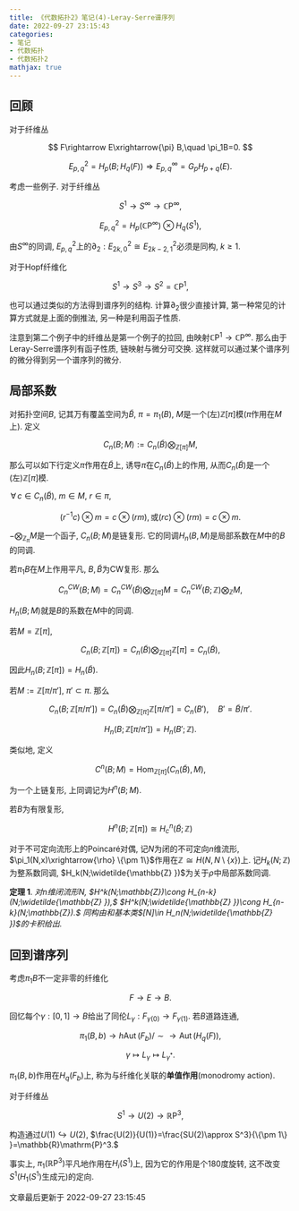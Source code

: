 ```yaml
---
title: 《代数拓扑2》笔记(4)-Leray-Serre谱序列
date: 2022-09-27 23:15:43
categories: 
- 笔记
- 代数拓扑
- 代数拓扑2
mathjax: true
---
```


## 回顾

对于纤维丛 

$$
F\rightarrow E\xrightarrow{\pi} B,\quad \pi_1B=0.
$$




$$
E^2_{p,q}=H_p(B;H_q(F))\Rightarrow E^\infty_{p,q}=G_pH_{p+q}(E).
$$



考虑一些例子. 对于纤维丛


$$
S^1\rightarrow S^\infty\rightarrow \mathbb{C}\mathrm{P}^\infty,
$$




$$
E^2_{p,q}=H_p(\mathbb{C}\mathrm{P}^\infty)\otimes H_q(S^1),
$$


由$S^\infty$的同调,
$E^2_{p,q}$上的$\partial_2:E^2_{2k,0}\cong E^2_{2k-2,1}$必须是同构,
$k\ge 1.$

对于Hopf纤维化


$$
S^1\rightarrow S^3\rightarrow S^2=\mathbb{C}\mathrm{P}^1,
$$


也可以通过类似的方法得到谱序列的结构. 计算$\partial_2$很少直接计算,
第一种常见的计算方式就是上面的倒推法, 另一种是利用函子性质.

注意到第二个例子中的纤维丛是第一个例子的拉回,
由映射$\mathbb{C}\mathrm{P}^1\rightarrow \mathbb{C}\mathrm{P}^\infty.$
那么由于Leray-Serre谱序列有函子性质, 链映射与微分可交换.
这样就可以通过某个谱序列的微分得到另一个谱序列的微分.

## 局部系数

对拓扑空间$B,$ 记其万有覆盖空间为$\widetilde{B},$ $\pi=\pi_1(B),$
$M$是一个(左)$\mathbb{Z}[\pi]$模($\pi$作用在$M$上). 定义


$$
C_n(B;M):=C_n(\widetilde{B})\bigotimes_{\mathbb{Z}[\pi]} M,
$$


那么可以如下行定义$\pi$作用在$\widetilde{B}$上,
诱导$\pi$在$C_n(\widetilde{B})$上的作用,
从而$C_n(\widetilde{B})$是一个(左)$\mathbb{Z}[\pi]$模.

$\,\forall\,c\in C_n(\widetilde{B}),$ $m\in M,$ $r\in \pi,$


$$
(r^{-1}c)\otimes m=c\otimes (rm), \text{或} (rc)\otimes (rm)=c\otimes m.
$$


$-\bigotimes_{\mathbb{Z}_\pi}M$是一个函子, $C_n(B;M)$是链复形.
它的同调$H_n(B,M)$是局部系数在$M$中的$B$的同调.

若$\pi_1B$在$M$上作用平凡, $B,\widetilde{B}$为CW复形. 那么


$$
C_n^{CW}(B;M)=C_n^{CW}(\widetilde{B})\bigotimes_{\mathbb{Z}[\pi]}M=C_n^{CW}(B;\mathbb{Z})\bigotimes_{\mathbb{Z} }M,
$$


$H_n(B;M)$就是$B$的系数在$M$中的同调.

若$M=\mathbb{Z}[\pi],$


$$
C_n(B;\mathbb{Z}[\pi])=C_n(\widetilde{B})\bigotimes_{\mathbb{Z}[\pi]}\mathbb{Z}[\pi]=C_n(\widetilde{B}),
$$


因此$H_n(B;\mathbb{Z}[\pi])=H_n(\widetilde{B}).$

若$M:=\mathbb{Z}[\pi/\pi'],$ $\pi'\subset \pi.$ 那么


$$
C_n(B;\mathbb{Z}[\pi/\pi'])=C_n(\widetilde{B})\bigotimes_{\mathbb{Z}[\pi]}\mathbb{Z}[\pi/\pi']=C_n(B'),\quad B'=\widetilde{B}/\pi'.
$$




$$
H_n(B;\mathbb{Z}[\pi/\pi'])=H_n(B';\mathbb{Z}).
$$



类似地, 定义


$$
C^n(B;M)=\operatorname{Hom}_{\mathbb{Z}[\pi]}(C_n(\widetilde{B}),M),
$$


为一个上链复形, 上同调记为$H^n(B;M).$

若$B$为有限复形,


$$
H^n(B;\mathbb{Z}[\pi])\cong H_c^n(\widetilde{B};\mathbb{Z})
$$



对于不可定向流形上的Poincaré对偶, 记$N$为闭的不可定向$n$维流形,
$\pi_1(N,x)\xrightarrow{\rho} \{\pm 1\}$作用在$\mathbb{Z}\cong H(N,N\setminus \{x\})$上.
记$H_k(N;\mathbb{Z})$为整系数同调,
$H_k(N;\widetilde{\mathbb{Z} })$为关于$\rho$中局部系数同调.

**定理 1**. *对$n$维闭流形$N,$ $H^k(N;\mathbb{Z})\cong H_{n-k}(N;\widetilde{\mathbb{Z} }),$ $H^k(N;\widetilde{\mathbb{Z} })\cong H_{n-k}(N;\mathbb{Z}).$ 同构由和基本类$[N]\in H_n(N;\widetilde{\mathbb{Z} })$的卡积给出.* 

## 回到谱序列

考虑$\pi_1B$不一定非零的纤维化 

$$
F\rightarrow E\rightarrow B.
$$


回忆每个$\gamma:[0,1]\rightarrow B$给出了同伦$L_\gamma:F_{\gamma(0)}\rightarrow F_{\gamma(1)}.$
若$B$道路连通,


$$
\pi_1(B,b)\rightarrow h\operatorname{Aut}(F_b)/\sim \rightarrow \operatorname{Aut}(H_q(F)),
$$




$$
\gamma\mapsto L_\gamma\mapsto L_{\gamma^\ast }.
$$



$\pi_1(B,b)$作用在$H_q(F_b)$上, 称为与纤维化关联的**单值作用**(monodromy
action).

对于纤维丛 

$$
S^1\rightarrow U(2)\rightarrow \mathbb{R}\mathrm{P}^3,
$$


构造通过$U(1)\hookrightarrow U(2),$
$\frac{U(2)}{U(1)}=\frac{SU(2)\approx S^3}{\{\pm 1\} }=\mathbb{R}\mathrm{P}^3.$

事实上, $\pi_1(\mathbb{R}\mathrm{P}^3)$平凡地作用在$H_i(S^1)$上,
因为它的作用是个180度旋转, 这不改变$S^1$($H_1(S^1)$生成元)的定向.

文章最后更新于 2022-09-27 23:15:45 
